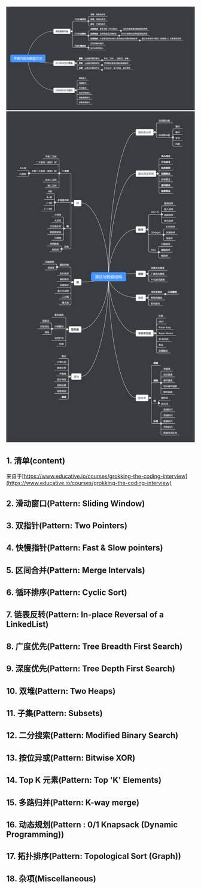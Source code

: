 ![solution-method](./assets/solution-method.png)
![data-structure](./assets/data-structure.png)


## 1. 清单(content)
来自于[https://www.educative.io/courses/grokking-the-coding-interview](https://www.educative.io/courses/grokking-the-coding-interview)
## 2. 滑动窗口(Pattern: Sliding Window)
## 3. 双指针(Pattern: Two Pointers)
## 4. 快慢指针(Pattern: Fast & Slow pointers)
## 5. 区间合并(Pattern: Merge Intervals)
## 6. 循环排序(Pattern: Cyclic Sort)
## 7. 链表反转(Pattern: In-place Reversal of a LinkedList)
## 8. 广度优先(Pattern: Tree Breadth First Search)
## 9. 深度优先(Pattern: Tree Depth First Search)
## 10. 双堆(Pattern: Two Heaps)
## 11. 子集(Pattern: Subsets)
## 12. 二分搜索(Pattern: Modified Binary Search)
## 13. 按位异或(Pattern: Bitwise XOR)
## 14. Top K 元素(Pattern: Top 'K' Elements)
## 15. 多路归并(Pattern: K-way merge)
## 16. 动态规划(Pattern : 0/1 Knapsack (Dynamic Programming))
## 17. 拓扑排序(Pattern: Topological Sort (Graph))
## 18. 杂项(Miscellaneous)






